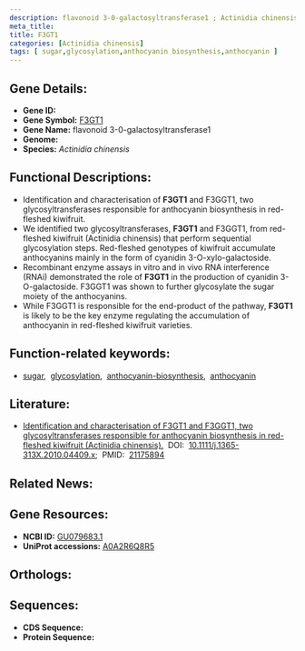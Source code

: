 ```yaml
---
description: flavonoid 3-0-galactosyltransferase1 ; Actinidia chinensis
meta_title:
title: F3GT1
categories: [Actinidia chinensis]
tags: [ sugar,glycosylation,anthocyanin biosynthesis,anthocyanin ]
---
```


## Gene Details:
- **Gene ID:** []()
- **Gene Symbol:** <u>F3GT1</u>
- **Gene Name:** flavonoid 3-0-galactosyltransferase1
- **Genome:** []()
- **Species:** *Actinidia chinensis*

## Functional Descriptions:
   - Identification and characterisation of **F3GT1** and F3GGT1, two glycosyltransferases responsible for anthocyanin biosynthesis in red-fleshed kiwifruit.
   - We identified two glycosyltransferases, **F3GT1** and F3GGT1, from red-fleshed kiwifruit (Actinidia chinensis) that perform sequential glycosylation steps. Red-fleshed genotypes of kiwifruit accumulate anthocyanins mainly in the form of cyanidin 3-O-xylo-galactoside.
   - Recombinant enzyme assays in vitro and in vivo RNA interference (RNAi) demonstrated the role of **F3GT1** in the production of cyanidin 3-O-galactoside. F3GGT1 was shown to further glycosylate the sugar moiety of the anthocyanins.
   - While F3GGT1 is responsible for the end-product of the pathway, **F3GT1** is likely to be the key enzyme regulating the accumulation of anthocyanin in red-fleshed kiwifruit varieties.

## Function-related keywords:
   - [sugar](/tags/sugar/),&nbsp;&nbsp;[glycosylation](/tags/glycosylation/),&nbsp;&nbsp;[anthocyanin-biosynthesis](/tags/anthocyanin-biosynthesis/),&nbsp;&nbsp;[anthocyanin](/tags/anthocyanin/)

## Literature:
   - [Identification and characterisation of F3GT1 and F3GGT1, two glycosyltransferases responsible for anthocyanin biosynthesis in red-fleshed kiwifruit (Actinidia chinensis).](https://doi.org/10.1111/j.1365-313X.2010.04409.x)&nbsp;&nbsp;DOI:&nbsp;&nbsp;[10.1111/j.1365-313X.2010.04409.x](https://doi.org/10.1111/j.1365-313X.2010.04409.x);&nbsp;&nbsp;PMID:&nbsp;&nbsp;[21175894](https://pubmed.ncbi.nlm.nih.gov/21175894/)

## Related News:

## Gene Resources:
- **NCBI ID:**  [GU079683.1](https://www.ncbi.nlm.nih.gov/gene/?term=GU079683.1)
- **UniProt accessions:**  [A0A2R6Q8R5](https://www.uniprot.org/uniprotkb/A0A2R6Q8R5/entry)

## Orthologs:

## Sequences:
- **CDS Sequence:**
- **Protein Sequence:**

